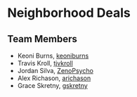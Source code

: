# Neighborhood Deals

## Team Members
* Keoni Burns, [keoniburns](https://github.com/keoniburns)
* Travis Kroll, [tjvkroll](https://github.com/tjvkroll)
* Jordan Silva, [ZenoPsycho](https://github.com/ZenoPsycho)
* Alex Richason, [arichason](https://github.com/arichason)
* Grace Skretny, [gskretny](https://github.com/gskrentny)

